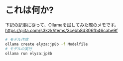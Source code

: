 # これは何か?

下記の記事に従って、Ollamaを試してみた際のメモです。
https://qiita.com/s3kzk/items/3cebb8d306fb46cabe9f

```bash
# モデル作成
ollama create elyza:jp8b -f Modelfile
# モデルの実行
ollama run elyza:jp8b





